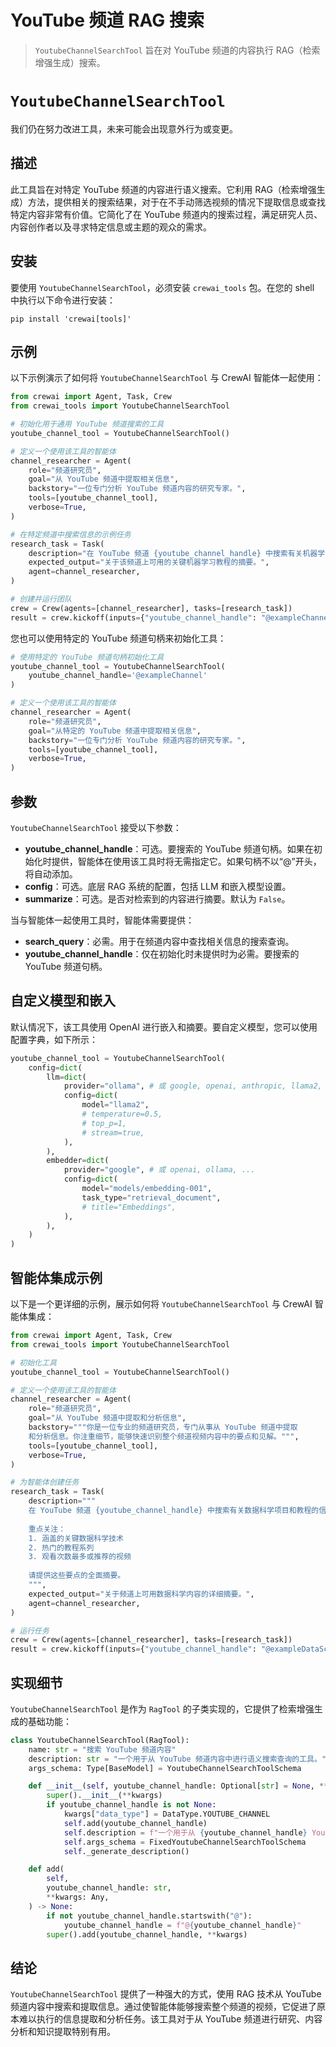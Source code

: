 # YouTube 频道 RAG 搜索

> `YoutubeChannelSearchTool` 旨在对 YouTube 频道的内容执行 RAG（检索增强生成）搜索。

# `YoutubeChannelSearchTool`

<Note>
  我们仍在努力改进工具，未来可能会出现意外行为或变更。
</Note>

## 描述

此工具旨在对特定 YouTube 频道的内容进行语义搜索。它利用 RAG（检索增强生成）方法，提供相关的搜索结果，对于在不手动筛选视频的情况下提取信息或查找特定内容非常有价值。它简化了在 YouTube 频道内的搜索过程，满足研究人员、内容创作者以及寻求特定信息或主题的观众的需求。

## 安装

要使用 `YoutubeChannelSearchTool`，必须安装 `crewai_tools` 包。在您的 shell 中执行以下命令进行安装：

```shell theme={null}
pip install 'crewai[tools]'
```

## 示例

以下示例演示了如何将 `YoutubeChannelSearchTool` 与 CrewAI 智能体一起使用：

```python Code theme={null}
from crewai import Agent, Task, Crew
from crewai_tools import YoutubeChannelSearchTool

# 初始化用于通用 YouTube 频道搜索的工具
youtube_channel_tool = YoutubeChannelSearchTool()

# 定义一个使用该工具的智能体
channel_researcher = Agent(
    role="频道研究员",
    goal="从 YouTube 频道中提取相关信息",
    backstory="一位专门分析 YouTube 频道内容的研究专家。",
    tools=[youtube_channel_tool],
    verbose=True,
)

# 在特定频道中搜索信息的示例任务
research_task = Task(
    description="在 YouTube 频道 {youtube_channel_handle} 中搜索有关机器学习教程的信息",
    expected_output="关于该频道上可用的关键机器学习教程的摘要。",
    agent=channel_researcher,
)

# 创建并运行团队
crew = Crew(agents=[channel_researcher], tasks=[research_task])
result = crew.kickoff(inputs={"youtube_channel_handle": "@exampleChannel"})
```

您也可以使用特定的 YouTube 频道句柄来初始化工具：

```python Code theme={null}
# 使用特定的 YouTube 频道句柄初始化工具
youtube_channel_tool = YoutubeChannelSearchTool(
    youtube_channel_handle='@exampleChannel'
)

# 定义一个使用该工具的智能体
channel_researcher = Agent(
    role="频道研究员",
    goal="从特定的 YouTube 频道中提取相关信息",
    backstory="一位专门分析 YouTube 频道内容的研究专家。",
    tools=[youtube_channel_tool],
    verbose=True,
)
```

## 参数

`YoutubeChannelSearchTool` 接受以下参数：

* **youtube\_channel\_handle**：可选。要搜索的 YouTube 频道句柄。如果在初始化时提供，智能体在使用该工具时将无需指定它。如果句柄不以“@”开头，将自动添加。
* **config**：可选。底层 RAG 系统的配置，包括 LLM 和嵌入模型设置。
* **summarize**：可选。是否对检索到的内容进行摘要。默认为 `False`。

当与智能体一起使用工具时，智能体需要提供：

* **search\_query**：必需。用于在频道内容中查找相关信息的搜索查询。
* **youtube\_channel\_handle**：仅在初始化时未提供时为必需。要搜索的 YouTube 频道句柄。

## 自定义模型和嵌入

默认情况下，该工具使用 OpenAI 进行嵌入和摘要。要自定义模型，您可以使用配置字典，如下所示：

```python Code theme={null}
youtube_channel_tool = YoutubeChannelSearchTool(
    config=dict(
        llm=dict(
            provider="ollama", # 或 google, openai, anthropic, llama2, ...
            config=dict(
                model="llama2",
                # temperature=0.5,
                # top_p=1,
                # stream=true,
            ),
        ),
        embedder=dict(
            provider="google", # 或 openai, ollama, ...
            config=dict(
                model="models/embedding-001",
                task_type="retrieval_document",
                # title="Embeddings",
            ),
        ),
    )
)
```

## 智能体集成示例

以下是一个更详细的示例，展示如何将 `YoutubeChannelSearchTool` 与 CrewAI 智能体集成：

```python Code theme={null}
from crewai import Agent, Task, Crew
from crewai_tools import YoutubeChannelSearchTool

# 初始化工具
youtube_channel_tool = YoutubeChannelSearchTool()

# 定义一个使用该工具的智能体
channel_researcher = Agent(
    role="频道研究员",
    goal="从 YouTube 频道中提取和分析信息",
    backstory="""你是一位专业的频道研究员，专门从事从 YouTube 频道中提取
    和分析信息。你注重细节，能够快速识别整个频道视频内容中的要点和见解。""",
    tools=[youtube_channel_tool],
    verbose=True,
)

# 为智能体创建任务
research_task = Task(
    description="""
    在 YouTube 频道 {youtube_channel_handle} 中搜索有关数据科学项目和教程的信息。
  
    重点关注：
    1. 涵盖的关键数据科学技术
    2. 热门的教程系列
    3. 观看次数最多或推荐的视频
  
    请提供这些要点的全面摘要。
    """,
    expected_output="关于频道上可用数据科学内容的详细摘要。",
    agent=channel_researcher,
)

# 运行任务
crew = Crew(agents=[channel_researcher], tasks=[research_task])
result = crew.kickoff(inputs={"youtube_channel_handle": "@exampleDataScienceChannel"})
```

## 实现细节

`YoutubeChannelSearchTool` 是作为 `RagTool` 的子类实现的，它提供了检索增强生成的基础功能：

```python Code theme={null}
class YoutubeChannelSearchTool(RagTool):
    name: str = "搜索 YouTube 频道内容"
    description: str = "一个用于从 YouTube 频道内容中进行语义搜索查询的工具。"
    args_schema: Type[BaseModel] = YoutubeChannelSearchToolSchema

    def __init__(self, youtube_channel_handle: Optional[str] = None, **kwargs):
        super().__init__(**kwargs)
        if youtube_channel_handle is not None:
            kwargs["data_type"] = DataType.YOUTUBE_CHANNEL
            self.add(youtube_channel_handle)
            self.description = f"一个用于从 {youtube_channel_handle} YouTube 频道内容中进行语义搜索查询的工具。"
            self.args_schema = FixedYoutubeChannelSearchToolSchema
            self._generate_description()

    def add(
        self,
        youtube_channel_handle: str,
        **kwargs: Any,
    ) -> None:
        if not youtube_channel_handle.startswith("@"):
            youtube_channel_handle = f"@{youtube_channel_handle}"
        super().add(youtube_channel_handle, **kwargs)
```

## 结论

`YoutubeChannelSearchTool` 提供了一种强大的方式，使用 RAG 技术从 YouTube 频道内容中搜索和提取信息。通过使智能体能够搜索整个频道的视频，它促进了原本难以执行的信息提取和分析任务。该工具对于从 YouTube 频道进行研究、内容分析和知识提取特别有用。